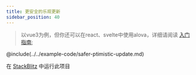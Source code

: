 ```yaml
---
title: 更安全的乐观更新
sidebar_position: 40
---
```


> 以vue3为例，但你还可以在react、svelte中使用alova，详细请阅读 [入门指南](../overview/);

@include(../../example-code/safer-ptimistic-update.md)

在 [StackBlitz](https://stackblitz.com/edit/alova-example-safer-ptimistic-update?file=src/App.vue) 中运行此项目
